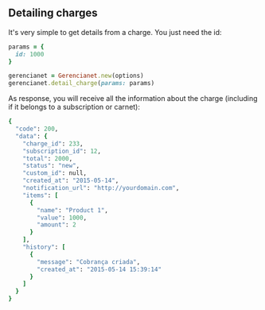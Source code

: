 ## Detailing charges

It's very simple to get details from a charge. You just need the id:

```ruby
params = {
  id: 1000
}

gerencianet = Gerencianet.new(options)
gerencianet.detail_charge(params: params)
```

As response, you will receive all the information about the charge (including if it belongs to a subscription or carnet):

```ruby
{
  "code": 200,
  "data": {
    "charge_id": 233,
    "subscription_id": 12,
    "total": 2000,
    "status": "new",
    "custom_id": null,
    "created_at": "2015-05-14",
    "notification_url": "http://yourdomain.com",
    "items": [
      {
        "name": "Product 1",
        "value": 1000,
        "amount": 2
      }
    ],
    "history": [
      {
        "message": "Cobrança criada",
        "created_at": "2015-05-14 15:39:14"
      }
    ]
  }
}
```

